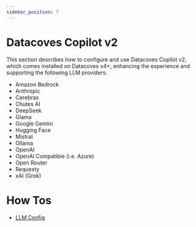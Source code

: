 ```yaml
---
sidebar_position: 7
---
```

# Datacoves Copilot v2

This section describes how to configure and use Datacoves Copilot v2, which comes installed on Datacoves v4+, enhancing the experience and supporting the following LLM providers:

- Amazon Bedrock
- Anthropic
- Cerebras
- Chutes AI
- DeepSeek
- Glama
- Google Gemini
- Hugging Face
- Mistral
- Ollama
- OpenAI
- OpenAI Compatible (i.e. Azure)
- Open Router
- Requesty
- xAI (Grok)

# How Tos

- [LLM Config](/how-tos/vscode/datacoves-copilot/v2-llm-config.md)
